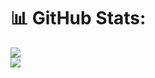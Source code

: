 # 📊 GitHub Stats:
![](https://github-readme-streak-stats.herokuapp.com/?user=nikhilsharma26500&theme=dark&hide_border=false)<br/>
![](https://github-readme-stats.vercel.app/api/top-langs/?username=nikhilsharma26500&theme=dark&hide_border=false&include_all_commits=true&count_private=true&layout=compact)
